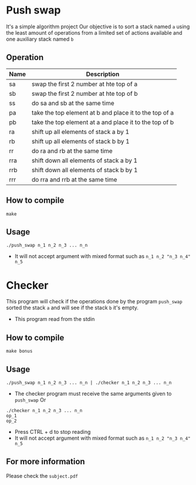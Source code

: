 # Push swap

It's a simple algorithm project
Our objective is to sort a stack named `a` using the least amount of operations from a limited set of actions available and one auxiliary stack named `b`

## Operation
| Name | Description |
|---|---|
| sa | swap the first 2 number at hte top of a |
| sb | swap the first 2 number at hte top of b |
| ss | do sa and sb at the same time |
| pa | take the top element at b and place it to the top of a |
| pb | take the top element at a and place it to the top of b |
| ra | shift up all elements of stack a by 1 |
| rb | shift up all elements of stack b by 1 |
| rr | do ra and rb at the same time |
| rra | shift down all elements of stack a by 1 |
| rrb | shift down all elements of stack b by 1 |
| rrr |do rra and rrb at the same time |

## How to compile
```
make
```
## Usage
```
./push_swap n_1 n_2 n_3 ... n_n
```
- It will not accept argument with mixed format such as `n_1 n_2 "n_3 n_4" n_5`

# Checker

This program will check if the operations done by the program `push_swap` sorted the stack `a` and will see if the stack `b` it's empty.
- This program read from the stdin

## How to compile
```
make bonus
```
## Usage
```
./push_swap n_1 n_2 n_3 ... n_n | ./checker n_1 n_2 n_3 ... n_n
```
- The checker program must receive the same arguments given to `push_swap`
Or
```
./checker n_1 n_2 n_3 ... n_n
op_1
op_2
```
- Press CTRL + d to stop reading
- It will not accept argument with mixed format such as `n_1 n_2 "n_3 n_4" n_5`

## For more information
Please check the `subject.pdf`
